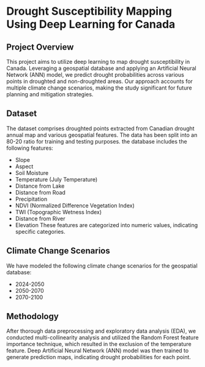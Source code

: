 # Drought Susceptibility Mapping Using Deep Learning for Canada

## Project Overview

This project aims to utilize deep learning to map drought susceptibility in Canada. Leveraging a geospatial database and applying an Artificial Neural Network (ANN) model, we predict drought probabilities across various points in droughted and non-droughted areas. Our approach accounts for multiple climate change scenarios, making the study significant for future planning and mitigation strategies.

## Dataset

The dataset comprises droughted points extracted from Canadian drought annual map and various geospatial features. The data has been split into an 80-20 ratio for training and testing purposes. the database includes the following features:
- Slope
- Aspect
- Soil Moisture
- Temperature (July Temperature)
- Distance from Lake
- Distance from Road
- Precipitation
- NDVI (Normalized Difference Vegetation Index)
- TWI (Topographic Wetness Index)
- Distance from River
- Elevation
These features are categorized into numeric values, indicating specific categories.

## Climate Change Scenarios

We have modeled the following climate change scenarios for the geospatial database:
- 2024-2050
- 2050-2070
- 2070-2100

## Methodology

After thorough data preprocessing and exploratory data analysis (EDA), we conducted multi-collinearity analysis and utilized the Random Forest feature importance technique, which resulted in the exclusion of the temperature feature. Deep Artificial Neural Network (ANN) model was then trained to generate prediction maps, indicating drought probabilities for each point.
